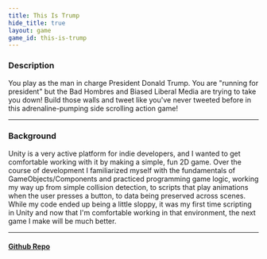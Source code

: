 ```yaml
---
title: This Is Trump
hide_title: true
layout: game
game_id: this-is-trump
---
```

<h3>Description</h3>
<p>You play as the man in charge President Donald Trump. You are "running for president" but the Bad Hombres and Biased Liberal Media are trying to take you down! Build those walls and tweet like you've never tweeted before in this adrenaline-pumping side scrolling action game!</p>

<hr>

<h3>Background</h3>
<p>Unity is a very active platform for indie developers, and I wanted to get comfortable working with it by making a simple, fun 2D game. Over the course of development I familiarized myself with the fundamentals of GameObjects/Components and practiced programming game logic, working my way up from simple collision detection, to scripts that play animations when the user presses a button, to data being preserved across scenes. 
While my code ended up being a little sloppy, it was my first time scripting in Unity and now that I'm comfortable working in that environment, the next game I make will be much better.</p>

<hr>

<h4><a href="https://github.com/dmg9626/This-Is-Trump">Github Repo</a></h4>